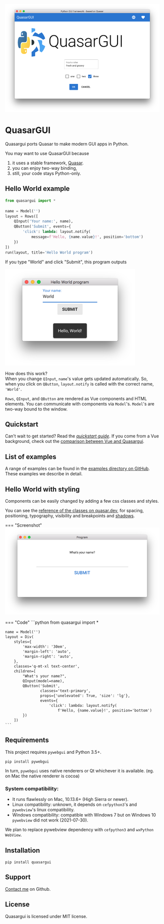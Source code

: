 
![Logo](assets/screenshots/docs_index.png "QuasarGUI demo window")

# QuasarGUI

Quasargui ports Quasar to make modern GUI apps in Python.

You may want to use QuasarGUI because

1. it uses a stable framework, [Quasar](https://quasar.dev).
2. you can enjoy two-way binding,
3. still, your code stays Python-only. 

## Hello World example

```python
from quasargui import *

name = Model('')
layout = Rows([
    QInput('Your name:', name),
    QButton('Submit', events={
        'click': lambda: layout.notify(
            message=f'Hello, {name.value}!', position='bottom')
    })
])
run(layout, title='Hello World program')
```
If you type "World" and click "Submit", this program outputs

![Hello World screenshot](assets/screenshots/quasar-gui-hello-world-screenshot.png "Hello World screenshot")

How does this work?     
When you change `QInput`, `name`'s value gets updated automatically. So, when you click on `QButton`, `layout.notify` is called with the correct name, `'World'`. 

`Rows`, `QInput`, and `QButton` are rendered as Vue components and HTML elements. You can communicate with components via `Model`'s. `Model`'s are two-way bound to the window.

## Quickstart

Can't wait to get started? Read the *[quickstart guide](quickstart.md)*.
If you come from a Vue background, check out the [comparison between Vue and Quasargui](quickstart.md#comparing-vuequasar-and-quasargui). 

## List of examples

A range of examples can be found in the [examples directory on GitHub][github_examples].
These examples we describe in detail.

## Hello World with styling

Components can be easily changed by adding a few css classes and styles.

You can see the [reference of the classes on quasar.dev](https://quasar.dev/style/spacing#introduction]), for spacing, positioning, typography, visibility and breakpoints and [shadows](https://quasar.dev/style/shadows).


=== "Screenshot"
    ![examples/simple.py screenshot](assets/screenshots/simple.png "examples/simple.py screenshot")

=== "Code"
    ```python
    from quasargui import *
    
    name = Model('')
    layout = Div(
        styles={
            'max-width': '30em',
            'margin-left': 'auto',
            'margin-right': 'auto',
        },
        classes='q-mt-xl text-center',
        children=[
            "What's your name?",
            QInput(model=name),
            QButton('Submit', 
                    classes='text-primary',
                    props={'unelevated': True, 'size': 'lg'},
                    events={
                        'click': lambda: layout.notify(
                            f'Hello, {name.value}!', position='bottom')
            })
        ])
    ```

## Requirements

This project requires `pywebgui` and Python 3.5+.
```
pip install pywebgui
``` 
In turn, `pywebgui` uses native renderers or Qt whichever it is available. (eg. on Mac the native renderer is cocoa)

### System compatibility:

 - It runs flawlessly on Mac, 10.13.6+ (High Sierra or newer).
 - Linux compatibility: unknown, it depends on `cefpython3`'s and `pywebview`'s linux compatibility.
 - Windows compatibility: compatible with Windows 7 but on Windows 10 `pywebview` did not work (2021-07-30).

We plan to replace pywebview dependency with `cefpython3` and `wxPython WebView`.

## Installation

```
pip install quasargui
```

## Support

[Contact me][github_me] on Github.

## License

Quasargui is licensed under MIT license.

[github_examples]: https://github.com/BarnabasSzabolcs/pyquasargui/tree/develop/examples
[github_me]: https://github.com/BarnabasSzabolcs/